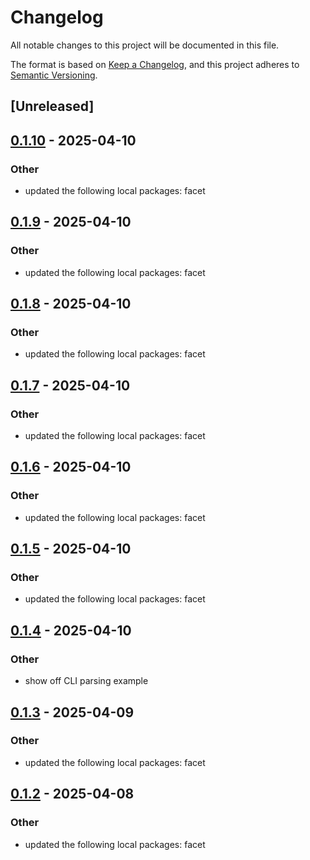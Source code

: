 # Changelog

All notable changes to this project will be documented in this file.

The format is based on [Keep a Changelog](https://keepachangelog.com/en/1.0.0/),
and this project adheres to [Semantic Versioning](https://semver.org/spec/v2.0.0.html).

## [Unreleased]

## [0.1.10](https://github.com/facet-rs/facet/compare/facet-samplelibc-v0.1.9...facet-samplelibc-v0.1.10) - 2025-04-10

### Other

- updated the following local packages: facet

## [0.1.9](https://github.com/facet-rs/facet/compare/facet-samplelibc-v0.1.8...facet-samplelibc-v0.1.9) - 2025-04-10

### Other

- updated the following local packages: facet

## [0.1.8](https://github.com/facet-rs/facet/compare/facet-samplelibc-v0.1.7...facet-samplelibc-v0.1.8) - 2025-04-10

### Other

- updated the following local packages: facet

## [0.1.7](https://github.com/facet-rs/facet/compare/facet-samplelibc-v0.1.6...facet-samplelibc-v0.1.7) - 2025-04-10

### Other

- updated the following local packages: facet

## [0.1.6](https://github.com/facet-rs/facet/compare/facet-samplelibc-v0.1.5...facet-samplelibc-v0.1.6) - 2025-04-10

### Other

- updated the following local packages: facet

## [0.1.5](https://github.com/facet-rs/facet/compare/facet-samplelibc-v0.1.4...facet-samplelibc-v0.1.5) - 2025-04-10

### Other

- updated the following local packages: facet

## [0.1.4](https://github.com/facet-rs/facet/compare/facet-samplelibc-v0.1.3...facet-samplelibc-v0.1.4) - 2025-04-10

### Other

- show off CLI parsing example

## [0.1.3](https://github.com/facet-rs/facet/compare/facet-samplelibc-v0.1.2...facet-samplelibc-v0.1.3) - 2025-04-09

### Other

- updated the following local packages: facet

## [0.1.2](https://github.com/facet-rs/facet/compare/facet-samplelibc-v0.1.1...facet-samplelibc-v0.1.2) - 2025-04-08

### Other

- updated the following local packages: facet
